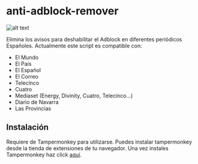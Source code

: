 # anti-adblock-remover

![alt text](https://i.imgur.com/1NGoCox.png)

Elimina los avisos para deshabilitar el Adblock en diferentes periódicos Españoles. Actualmente este script es compatible con:

- El Mundo
- El País
- El Español
- El Correo
- Telecinco
- Cuatro
- Mediaset (Energy, Divinity, Cuatro, Telecinco...)
- Diario de Navarra
- Las Provincias

## Instalación

Requiere de Tampermonkey para utilizarse. Puedes instalar tampermonkey desde la tienda de extensiones de tu navegador. Una vez instales Tampermonkey haz click [aquí](https://github.com/mikelgmh/anti-adblock-remover/raw/master/script.user.js).
